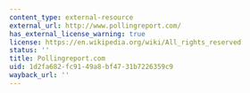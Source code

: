 ```yaml
---
content_type: external-resource
external_url: http://www.pollingreport.com/
has_external_license_warning: true
license: https://en.wikipedia.org/wiki/All_rights_reserved
status: ''
title: Pollingreport.com
uid: 1d2fa682-fc91-49a8-bf47-31b7226359c9
wayback_url: ''
---
```


